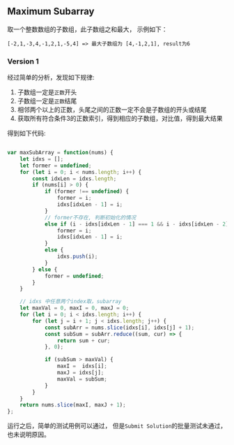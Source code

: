 
## Maximum Subarray

取一个整数数组的子数组，此子数组之和最大， 示例如下：
``` 
[-2,1,-3,4,-1,2,1,-5,4] => 最大子数组为 [4,-1,2,1], result为6
```

### Version 1
经过简单的分析，发现如下规律:
1. 子数组一定是`正数`开头
2. 子数组一定是`正数`结尾
3. 相邻两个以上的正数，头尾之间的正数一定不会是子数组的开头或结尾
4. 获取所有符合条件3的正数索引，得到相应的子数组，对比值，得到最大结果

得到如下代码:
```javascript

var maxSubArray = function(nums) {
    let idxs = [];
    let former = undefined;
    for (let i = 0; i < nums.length; i++) {
        const idxLen = idxs.length;
        if (nums[i] > 0) {
            if (former !== undefined) {
                former = i;
                idxs[idxLen - 1] = i;
            }
            // former不存在, 判断初始化的情况
            else if (i - idxs[idxLen - 1] === 1 && i - idxs[idxLen - 2] === 2) {
                former = i;
                idxs[idxLen - 1] = i;
            }
            else {
                idxs.push(i);
            }
        } else {
            former = undefined;
        }
    }

    // idxs 中任意两个index取，subarray
    let maxVal = 0, maxI = 0, maxJ = 0;
    for (let i = 0; i < idxs.length; i++) {
        for (let j = i + 1; j < idxs.length; j++) {
            const subArr = nums.slice(idxs[i], idxs[j] + 1);
            const subSum = subArr.reduce((sum, cur) => {
                return sum + cur;
            }, 0); 

            if (subSum > maxVal) {
                maxI =  idxs[i];
                maxJ = idxs[j];
                maxVal = subSum;
            }
        }
    }  
    return nums.slice(maxI, maxJ + 1);
};

```

运行之后，简单的测试用例可以通过， 但是`Submit Solution`的批量测试未通过，也未说明原因。 
